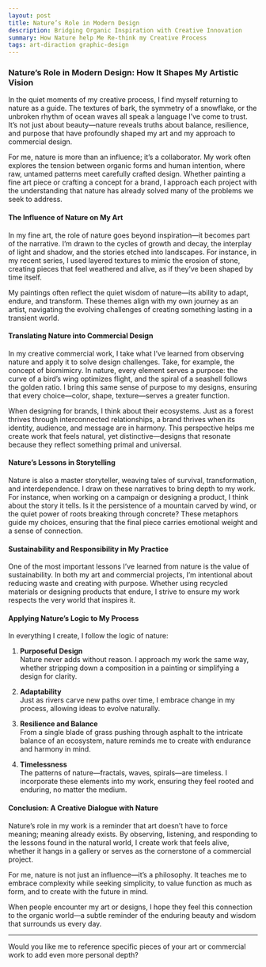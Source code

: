 ```yaml
---
layout: post
title: Nature’s Role in Modern Design
description: Bridging Organic Inspiration with Creative Innovation
summary: How Nature help Me Re-think my Creative Process
tags: art-diraction graphic-design
---
```


### Nature’s Role in Modern Design: How It Shapes My Artistic Vision  

In the quiet moments of my creative process, I find myself returning to nature as a guide. The textures of bark, the symmetry of a snowflake, or the unbroken rhythm of ocean waves all speak a language I’ve come to trust. It’s not just about beauty—nature reveals truths about balance, resilience, and purpose that have profoundly shaped my art and my approach to commercial design.  

For me, nature is more than an influence; it’s a collaborator. My work often explores the tension between organic forms and human intention, where raw, untamed patterns meet carefully crafted design. Whether painting a fine art piece or crafting a concept for a brand, I approach each project with the understanding that nature has already solved many of the problems we seek to address.  

#### The Influence of Nature on My Art  

In my fine art, the role of nature goes beyond inspiration—it becomes part of the narrative. I’m drawn to the cycles of growth and decay, the interplay of light and shadow, and the stories etched into landscapes. For instance, in my recent series, I used layered textures to mimic the erosion of stone, creating pieces that feel weathered and alive, as if they’ve been shaped by time itself.  

My paintings often reflect the quiet wisdom of nature—its ability to adapt, endure, and transform. These themes align with my own journey as an artist, navigating the evolving challenges of creating something lasting in a transient world.  

#### Translating Nature into Commercial Design  

In my creative commercial work, I take what I’ve learned from observing nature and apply it to solve design challenges. Take, for example, the concept of biomimicry. In nature, every element serves a purpose: the curve of a bird’s wing optimizes flight, and the spiral of a seashell follows the golden ratio. I bring this same sense of purpose to my designs, ensuring that every choice—color, shape, texture—serves a greater function.  

When designing for brands, I think about their ecosystems. Just as a forest thrives through interconnected relationships, a brand thrives when its identity, audience, and message are in harmony. This perspective helps me create work that feels natural, yet distinctive—designs that resonate because they reflect something primal and universal.  

#### Nature’s Lessons in Storytelling  

Nature is also a master storyteller, weaving tales of survival, transformation, and interdependence. I draw on these narratives to bring depth to my work. For instance, when working on a campaign or designing a product, I think about the story it tells. Is it the persistence of a mountain carved by wind, or the quiet power of roots breaking through concrete? These metaphors guide my choices, ensuring that the final piece carries emotional weight and a sense of connection.  

#### Sustainability and Responsibility in My Practice  

One of the most important lessons I’ve learned from nature is the value of sustainability. In both my art and commercial projects, I’m intentional about reducing waste and creating with purpose. Whether using recycled materials or designing products that endure, I strive to ensure my work respects the very world that inspires it.  

#### Applying Nature’s Logic to My Process  

In everything I create, I follow the logic of nature:  

1. **Purposeful Design**  
   Nature never adds without reason. I approach my work the same way, whether stripping down a composition in a painting or simplifying a design for clarity.  

2. **Adaptability**  
   Just as rivers carve new paths over time, I embrace change in my process, allowing ideas to evolve naturally.  

3. **Resilience and Balance**  
   From a single blade of grass pushing through asphalt to the intricate balance of an ecosystem, nature reminds me to create with endurance and harmony in mind.  

4. **Timelessness**  
   The patterns of nature—fractals, waves, spirals—are timeless. I incorporate these elements into my work, ensuring they feel rooted and enduring, no matter the medium.  

#### Conclusion: A Creative Dialogue with Nature  

Nature’s role in my work is a reminder that art doesn’t have to force meaning; meaning already exists. By observing, listening, and responding to the lessons found in the natural world, I create work that feels alive, whether it hangs in a gallery or serves as the cornerstone of a commercial project.  

For me, nature is not just an influence—it’s a philosophy. It teaches me to embrace complexity while seeking simplicity, to value function as much as form, and to create with the future in mind.  

When people encounter my art or designs, I hope they feel this connection to the organic world—a subtle reminder of the enduring beauty and wisdom that surrounds us every day.  

---  

Would you like me to reference specific pieces of your art or commercial work to add even more personal depth? 
